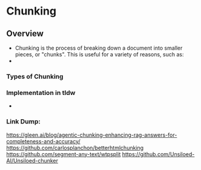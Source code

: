 # Chunking

## Overview
- Chunking is the process of breaking down a document into smaller pieces, or "chunks". This is useful for a variety of reasons, such as:
- 






### Types of Chunking


### Implementation in tldw
- 



### Link Dump:
https://gleen.ai/blog/agentic-chunking-enhancing-rag-answers-for-completeness-and-accuracy/
https://github.com/carlosplanchon/betterhtmlchunking
https://github.com/segment-any-text/wtpsplit
https://github.com/Unsiloed-AI/Unsiloed-chunker


